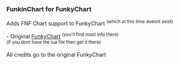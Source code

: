 ### FunkinChart for FunkyChart
Adds FNF Chart support to FunkyChart <sup>(which at this time doesnt exist)</sup>

\- Original [FunkyChart](https://github.com/accountrev/funkychart) <sup>(you'll find most info there)</sup><br/>
<sub>(if you dont have the lua file then get it there)</sub><br/><br/>
All credits go to the original FunkyChart<br/>
